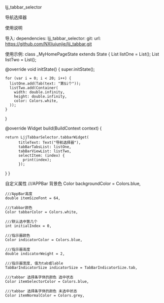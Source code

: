 ljj_tabbar_selector

导航选择器

使用说明

导入:
  dependencies:
  ljj_tabbar_selector:
    git:
      url: https://github.com/NXliujunjie/ljj_tabbar.git


使用示例:
 class _MyHomePageState extends State<MyHomePage> {
  List<Tab> listOne = List();
  List<Widget> listTwo = List();

  @override
  void initState() {
    super.initState();

    for (var i = 0; i < 20; i++) {
      listOne.add(Tab(text: "第$i个"));
      listTwo.add(Container(
        width: double.infinity,
        height: double.infinity,
        color: Colors.white,
      ));
    }
  }

  @override
  Widget build(BuildContext context) {
  
    return LjjTabbarSelector.tabbarWidget(
          titleText: Text("导航选择器"),
          tabBarTabsList: listOne,
          tabBarViewList: listTwo,
          selectItem: (index) {
            print(index);
          });
  }
}

自定义属性
///APPBar 背景色
    Color backgroundColor = Colors.blue,

    ///AppBar高度
    double itemSizeFont = 64,

    ///tabbar颜色
    Color tabbarColor = Colors.white,
 
    ///默认选中第几个
    int initialIndex = 0,

    ///指示器颜色
    Color indicatorColor = Colors.blue,

    ///指示器高度
    double indicatorWeight = 2,

    ///指示器宽度, 值为tab或lable
    TabBarIndicatorSize indicatorSize = TabBarIndicatorSize.tab,

    ///tabbar 选择条字体的颜色 选中状态
    Color itemSelectorColor = Colors.blue,

    ///tabbar 选择条字体的颜色 未选中状态
    Color itemNormalColor = Colors.grey,
